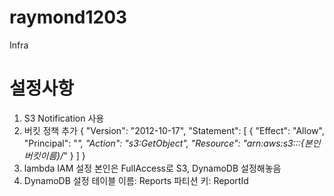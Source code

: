 # raymond1203
Infra
# 설정사항
1. S3 Notification 사용
2. 버킷 정책 추가
{
    "Version": "2012-10-17",
    "Statement": [
        {
            "Effect": "Allow",
            "Principal": "*",
            "Action": "s3:GetObject",
            "Resource": "arn:aws:s3:::{본인버킷이름}/*"
        }
    ]
}
3. lambda IAM 설정
   본인은 FullAccess로 S3, DynamoDB 설정해놓음
4. DynamoDB 설정
   테이블 이름: Reports
   파티션 키: ReportId
